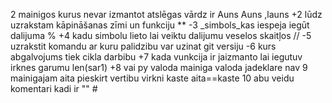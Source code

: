 2 mainigos kurus nevar izmantot atslēgas vārdz ir Auns Auns ,launs +2 lūdz uzrakstam kāpināšanas zīmi un funkciju ** -3 _simbols_kas iespeja iegūt dalijuma  % +4 kadu simbolu lieto lai veiktu dalijumu veselos skaitļos // -5 uzrakstit komandu ar kuru palidzibu var uzinat git versiju -6 kurs abgalvojums tiek cikla darbibu +7 kada vunkcija ir jaizmanto lai iegutuv irknes garumu len(sar1) +8 vai py valoda mainiga valoda jadeklare nav 9 mainigajam aita pieskirt vertibu virkni kaste aita==kaste 10 abu veidu komentari kadi ir "" #
